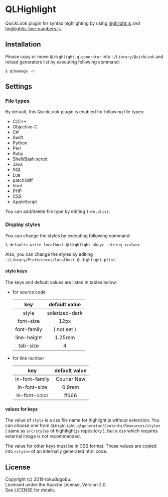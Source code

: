
# QLHighlight

QuickLook plugin for syntax highlighting by using [highlight.js](https://highlightjs.org) and [highlightjs-line-numbers.js](https://github.com/wcoder/highlightjs-line-numbers.js/).

## Installation

Please copy or move `QLHighlight.qlgenerator` into `~/Library/QuickLook` and reload generators list by executing following command:

    $ qlmanage -r

## Settings

### File types

By default, this QuickLook plugin is enabled for following file types:

- C/C++
- Objective-C
- C#
- Swift
- Python
- Perl
- Ruby
- Shell/Bash script
- Java
- SQL
- Lua
- patch/diff
- html
- PHP
- CSS
- AppleScript

You can add/delete file type by editing `Info.plist`.

### Display styles

You can change the styles by executing following command:

    $ defaults write localhost.QLHighlight <key> -string <value>

Also, you can change the styles by editing `~/Library/Preferences/localhost.QLHighlight.plist`.

#### style keys

The keys and default values are listed in tables below:

- for source code

  | key            | default value  |
  |:---:|:---:|
  | style          | solarized-dark |
  | font-size      | 12px           |
  | font-family    | ( not set )    |
  | line-height    | 1.25rem        |
  | tab-size       | 4              |

- for line number

  | key            | default value  |
  |:---:|:---:|
  | ln-font-family | Courier New    |
  | ln-font-size   | 0.9rem         |
  | ln-font-color  | #666           |

#### values for keys

The value of `style` is a css file name for highlight.js without extension.
You can choose one from  `QLHighlight.qlgenerator/Contents/Resources/styles` ( same as `src/styles` of hightlight.js repository ), but a css which requires external image is not recommended.

The value for other keys must be in CSS format.
Those values are copied into `<style>` of an internally generated html code.

## License

Copyright (c) 2019 rokudogobu.  
Licensed under the Apache License, Version 2.0.  
See LICENSE for details.
